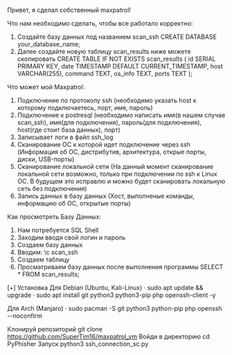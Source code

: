 Привет, я сделал собственный maxpatrol!

Что нам необходимо сделать, чтобы все работало корректно:
1. Создайте базу данных под названием scan_ssh
   CREATE DATABASE your_database_name;
3. Далее создайте новую таблицу scan_results ниже можете скопировать
    CREATE TABLE IF NOT EXISTS scan_results (
        id SERIAL PRIMARY KEY,
        date TIMESTAMP DEFAULT CURRENT_TIMESTAMP,
        host VARCHAR(255),
        command TEXT,
        os_info TEXT,
        ports TEXT
    );

Что может мой Maxpatrol:
1. Подключение по протоколу ssh (необходимо указать host к которому подключаетесь, порт, имя, пароль)
2. Подключение к postresql (необходимо написать имя(в нашем случае scan_ssh), имя(для подключения), пароль(для подключения), host(где стоит база данных), порт)
3. Записывает логи в файл ssh_log
4. Сканирование ОС к которой идет подключение через ssh (Информация об ОС, дистрибутив, архитектура, открые порты, диски, USB-порты)
5. Сканирование локальной сети (На данный момент сканирование локальной сети возможно, только при подключении по ssh к Linux ОС. В будущем это исправлю и можно будет сканировать локальную сеть без подключения)
6. Запись данных в базу данных (Хост, выполненые команды, информацию об ОС, открытые порты)

Как просмотреть Базу Данных:
1. Нам потребуется SQL Shell
2. Заходим вводя свой логин и пароль
3. Создаем базу данных
4. Вводим:
   \c scan_ssh
5. Создаем таблицу
6. Просматриваем базу данных после выполнения программы
   SELECT * FROM scan_results;

[+] Установка
Для Debian (Ubuntu, Kali-Linux)
· sudo apt update && upgrade
· sudo apt install git python3 python3-pip php openssh-client -y

Для Arch (Manjaro)
· sudo pacman -S git python3 python-pip php openssh --noconfirm

Клонируй репозиторий
git clone https://github.com/SuperTim16/maxpatrol_vm
Войди в директорию
cd PyPhisher
Запуск
python3 ssh_connection_sc.py
